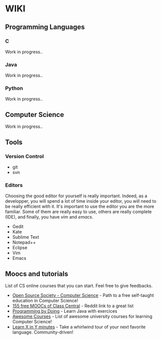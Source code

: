 # WIKI

## Programming Languages

### C

Work in progress..

### Java

Work in progress..

### Python

Work in progress..

## Computer Science

Work in progress..

## Tools

### Version Control

* git
* svn

### Editors

Choosing the good editor for yourself is really important. Indeed, as a developper, you will 
spend a lot of time inside your editor, you will need to be really efficient with it. It's 
important to use the editor you are the more familiar. Some of them are really easy to use, 
others are really complete (IDE), and finally, you have *vim* and *emacs*. 

* Gedit
* Kate
* Sublime Text
* Notepad++
* Eclipse
* Vim
* Emacs

## Moocs and tutorials

List of CS online courses that you can start. Feel free to give feedbacks. 

* [Open Source Society - Computer Science](https://github.com/open-source-society/computer-science) - 
Path to a free self-taught education in Computer Science! 
* [155 free MOOCs of Class Central](https://www.reddit.com/r/learnprogramming/comments/3n3tdz/heres_a_list_of_155_free_online_programmingcs/) - 
Reddit link to a great list
* [Programming by Doing](http://programmingbydoing.com/) - Learn Java with exercices
* [Awesome Courses](https://github.com/prakhar1989/awesome-courses) - List of awesome university courses for learning Computer Science! 
* [Learn X in Y minutes](http://learnxinyminutes.com/) - Take a whirlwind tour of your next favorite language. Community-driven!
